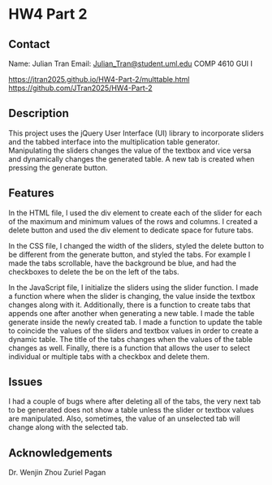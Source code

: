 # HW4 Part 2

## Contact
Name: Julian Tran
Email: Julian_Tran@student.uml.edu
COMP 4610 GUI I

https://jtran2025.github.io/HW4-Part-2/multtable.html
https://github.com/JTran2025/HW4-Part-2

## Description
This project uses the jQuery User Interface (UI) library to incorporate sliders and the tabbed interface into the multiplication table generator. Manipulating the sliders changes the value of the textbox and vice versa and dynamically changes the generated table. A new tab is created when pressing the generate button.

## Features
In the HTML file, I used the div element to create each of the slider for each of the maximum and minimum values of the rows and columns. I created a delete button and used the div element to dedicate space for future tabs.

In the CSS file, I changed the width of the sliders, styled the delete button to be different from the generate button, and styled the tabs. For example I made the tabs scrollable, have the background be blue, and had the checkboxes to delete the be on the left of the tabs.

In the JavaScript file, I initialize the sliders using the slider function. I made a function where when the slider is changing, the value inside the textbox changes along with it. Additionally, there is a function to create tabs that appends one after another when generating a new table. I made the table generate inside the newly created tab. I made a function to update the table to coincide the values of the sliders and textbox values in order to create a dynamic table. The title of the tabs changes when the values of the table changes as well. Finally, there is a function that allows the user to select individual or multiple tabs with a checkbox and delete them.

## Issues
I had a couple of bugs where after deleting all of the tabs, the very next tab to be generated does not show a table unless the slider or textbox values are manipulated. Also, sometimes, the value of an unselected tab will change along with the selected tab.

## Acknowledgements
Dr. Wenjin Zhou
Zuriel Pagan
